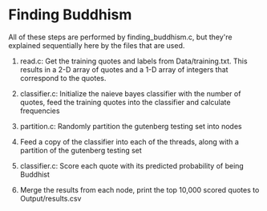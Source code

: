 # Finding Buddhism

All of these steps are performed by finding_buddhism.c, but they're explained sequentially here by the files that are used.

1. read.c: Get the training quotes and labels from Data/training.txt. This results in a 2-D array of quotes and a 1-D array of integers that correspond to the quotes.

2. classifier.c: Initialize the naieve bayes classifier with the number of quotes, feed the training quotes into the classifier and calculate frequencies

3. partition.c: Randomly partition the gutenberg testing set into nodes

4. Feed a copy of the classifier into each of the threads, along with a partition of the gutenberg testing set

5. classifier.c: Score each quote with its predicted probability of being Buddhist

6. Merge the results from each node, print the top 10,000 scored quotes to Output/results.csv
